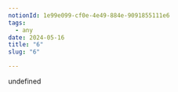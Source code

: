 ```yaml
---
notionId: 1e99e099-cf0e-4e49-884e-9091855111e6
tags:
  - any
date: 2024-05-16
title: "6"
slug: "6"

---
```

undefined